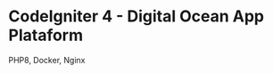 # CodeIgniter 4 - Digital Ocean App Plataform

PHP8, Docker, Nginx 

<!-- ## Deploying the App

Click this button to deploy the app to the DigitalOcean App Platform. 

[![Deploy to DigitalOcean](https://www.deploytodo.com/do-btn-blue.svg)](https://cloud.digitalocean.com/apps/new?repo=https://github.com/onovaes/ci4_app_plataform/tree/rqs-testes&refcode=c2dbff297295)

After clicking the **Deploy to DigitalOcean** button:

1. Next, next, next ...
1. Once the build completes successfully, click the **Live App** link in the header and you should see your running application in a new tab, displaying the Welcome to CodeIgniter 4 page. -->

